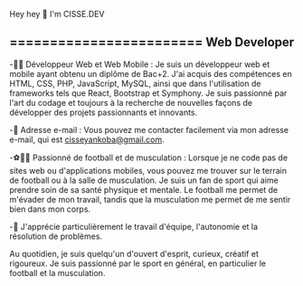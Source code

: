 Hey hey 👋 I'm CISSE.DEV

========================
Web Developer 
------------------------



-👨‍💻 Développeur Web et Web Mobile : Je suis un développeur web et mobile ayant obtenu un diplôme de Bac+2. J'ai acquis des compétences en HTML, CSS, PHP, JavaScript, MySQL, ainsi que dans l'utilisation de frameworks tels que React, Bootstrap et Symphony. Je suis passionné par l'art du codage et toujours à la recherche de nouvelles façons de développer des projets passionnants et innovants.

-📧 Adresse e-mail : Vous pouvez me contacter facilement via mon adresse e-mail, qui est cisseyankoba@gmail.com.

-⚽️🏋️‍♂️ Passionné de football et de musculation : Lorsque je ne code pas de sites web ou d'applications mobiles, vous pouvez me trouver sur le terrain de football ou à la salle de musculation. Je suis un fan de sport qui aime prendre soin de sa santé physique et mentale. Le football me permet de m'évader de mon travail, tandis que la musculation me permet de me sentir bien dans mon corps.

-💼 J'apprécie particulièrement le travail d'équipe, l'autonomie et la résolution de problèmes.

Au quotidien, je suis quelqu'un d'ouvert d'esprit, curieux, créatif et rigoureux. Je suis passionné par le sport en général, en particulier le football et la musculation.
